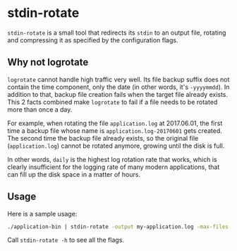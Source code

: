 # stdin-rotate

`stdin-rotate` is a small tool that redirects its `stdin` to an output file, rotating and compressing it as specified by the configuration flags.

## Why not logrotate

`logrotate` cannot handle high traffic very well. Its file backup suffix does not contain the time component, only the date (in other words, it's `-yyyymmdd`). In addition to that, backup file creation fails when the target file already exists. This 2 facts combined make `logrotate` to fail if a file needs to be rotated more than once a day. 

For example, when rotating the file `application.log` at 2017.06.01, the first time a backup file whose name is `application.log-20170601` gets created. The second time the backup file already exists, so the original file (`application.log`) cannot be rotated anymore, growing until the disk is full.

In other words, `daily` is the highest log rotation rate that works, which is clearly insufficient for the logging rate of many modern applications, that can fill up the disk space in a matter of hours.

## Usage

Here is a sample usage:
```sh
./application-bin | stdin-rotate -output my-application.log -max-files 10 -max-size $((5 * 1024 * 1024))
```

Call `stdin-rotate -h` to see all the flags.
